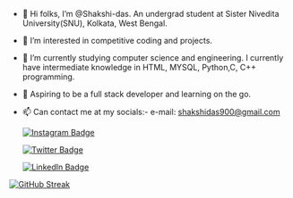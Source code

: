 - 👋 Hi folks, I’m @Shakshi-das. An undergrad student at Sister Nivedita University(SNU), Kolkata, West Bengal.
- 👀 I’m interested in competitive coding and projects.
- 🌱 I’m currently studying computer science and engineering. I currently have intermediate knowledge in HTML, MYSQL, Python,C, C++ programming.
- 💞 Aspiring to be a full stack developer and learning on the go. 
- 📫 Can contact me at my socials:-
      e-mail: shakshidas900@gmail.com 
      
   [![Instagram Badge](https://img.shields.io/badge/Instagram-Profile-informational?style=flat&logo=twitter&logoColor=white&color=1CA2F1)](https://instagram.com/shakshi_raven?igshid=ZGUzMzM3NWJiOQ==) 
     
     [![Twitter Badge](https://img.shields.io/badge/Twitter-Profile-informational?style=flat&logo=twitter&logoColor=white&color=1CA2F1)](https://twitter.com/i_shakshi_)

     [![LinkedIn Badge](https://img.shields.io/badge/LinkedIn-Profile-informational?style=flat&logo=linkedin&logoColor=white&color=0D76A8)](https://www.linkedin.com/in/shakshi-das-03822a220/) 
<!---
Shakshi-das/Shakshi-das is a ✨ special ✨ repository because its `README.md` (this file) appears on your GitHub profile.
You can click the Preview link to take a look at your changes.
--->
[![GitHub Streak](https://streak-stats.demolab.com/?user=Shakshi-das)](https://git.io/streak-stats)
